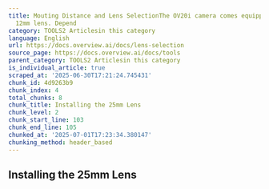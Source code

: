 ```yaml
---
title: Mouting Distance and Lens SelectionThe OV20i camera comes equipped with a standard
  12mm lens. Depend
category: TOOLS2 Articlesin this category
language: English
url: https://docs.overview.ai/docs/lens-selection
source_page: https://docs.overview.ai/docs/tools
parent_category: TOOLS2 Articlesin this category
is_individual_article: true
scraped_at: '2025-06-30T17:21:24.745431'
chunk_id: 4d9263b9
chunk_index: 4
total_chunks: 8
chunk_title: Installing the 25mm Lens
chunk_level: 2
chunk_start_line: 103
chunk_end_line: 105
chunked_at: '2025-07-01T17:23:34.380147'
chunking_method: header_based
---
```


## Installing the 25mm Lens

